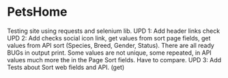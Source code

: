 # PetsHome
Testing site using requests and selenium lib.
UPD 1: Add header links check
UPD 2: Add checks social icon link, get values from sort page fields, get values from API sort (Species, Breed, Gender, Status).
There are all ready BUGs in output print. Some values are not unique, some repeated, in API values much more the in the Page Sort fields. 
Have to compare.
UPD 3: Add Tests about Sort web fields and API. (get) 
